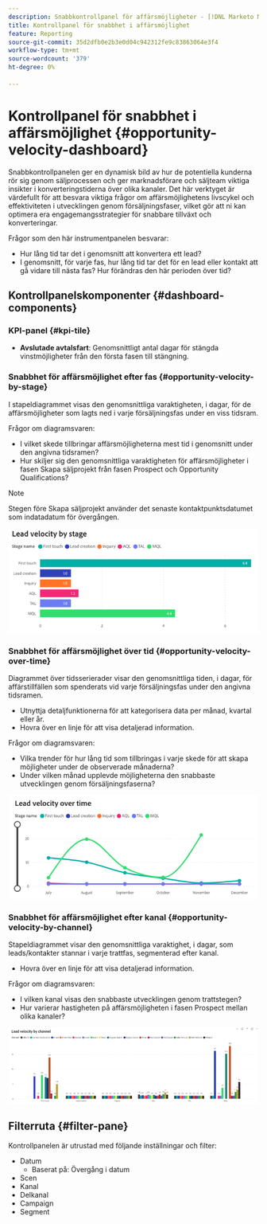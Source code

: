 ```yaml
---
description: Snabbkontrollpanel för affärsmöjligheter - [!DNL Marketo Measure] - Produkt
title: Kontrollpanel för snabbhet i affärsmöjlighet
feature: Reporting
source-git-commit: 35d2dfb0e2b3e0d04c942312fe9c83863064e3f4
workflow-type: tm+mt
source-wordcount: '379'
ht-degree: 0%

---
```


# Kontrollpanel för snabbhet i affärsmöjlighet {#opportunity-velocity-dashboard}

Snabbkontrollpanelen ger en dynamisk bild av hur de potentiella kunderna rör sig genom säljprocessen och ger marknadsförare och säljteam viktiga insikter i konverteringstiderna över olika kanaler. Det här verktyget är värdefullt för att besvara viktiga frågor om affärsmöjlighetens livscykel och effektiviteten i utvecklingen genom försäljningsfaser, vilket gör att ni kan optimera era engagemangsstrategier för snabbare tillväxt och konverteringar.

Frågor som den här instrumentpanelen besvarar:

* Hur lång tid tar det i genomsnitt att konvertera ett lead?
* I genomsnitt, för varje fas, hur lång tid tar det för en lead eller kontakt att gå vidare till nästa fas? Hur förändras den här perioden över tid?

## Kontrollpanelskomponenter {#dashboard-components}

### KPI-panel {#kpi-tile}

* **Avslutade avtalsfart**: Genomsnittligt antal dagar för stängda vinstmöjligheter från den första fasen till stängning.

### Snabbhet för affärsmöjlighet efter fas {#opportunity-velocity-by-stage}

I stapeldiagrammet visas den genomsnittliga varaktigheten, i dagar, för de affärsmöjligheter som lagts ned i varje försäljningsfas under en viss tidsram.

Frågor om diagramsvaren:

* I vilket skede tillbringar affärsmöjligheterna mest tid i genomsnitt under den angivna tidsramen?
* Hur skiljer sig den genomsnittliga varaktigheten för affärsmöjligheter i fasen Skapa säljprojekt från fasen Prospect och Opportunity Qualifications?

>[!NOTE]
>
>Stegen före Skapa säljprojekt använder det senaste kontaktpunktsdatumet som indatadatum för övergången.

![](assets/lead-velocity-dashboard-1.png)

### Snabbhet för affärsmöjlighet över tid {#opportunity-velocity-over-time}

Diagrammet över tidsserierader visar den genomsnittliga tiden, i dagar, för affärstillfällen som spenderats vid varje försäljningsfas under den angivna tidsramen.

* Utnyttja detaljfunktionerna för att kategorisera data per månad, kvartal eller år.
* Hovra över en linje för att visa detaljerad information.

Frågor om diagramsvaren:

* Vilka trender för hur lång tid som tillbringas i varje skede för att skapa möjligheter under de observerade månaderna?
* Under vilken månad upplevde möjligheterna den snabbaste utvecklingen genom försäljningsfaserna?

![](assets/lead-velocity-dashboard-2.png)

### Snabbhet för affärsmöjlighet efter kanal {#opportunity-velocity-by-channel}

Stapeldiagrammet visar den genomsnittliga varaktighet, i dagar, som leads/kontakter stannar i varje trattfas, segmenterad efter kanal.

* Hovra över en linje för att visa detaljerad information.

Frågor om diagramsvaren:

* I vilken kanal visas den snabbaste utvecklingen genom trattstegen?
* Hur varierar hastigheten på affärsmöjligheten i fasen Prospect mellan olika kanaler?

![](assets/lead-velocity-dashboard-3.png)

## Filterruta {#filter-pane}

Kontrollpanelen är utrustad med följande inställningar och filter:

* Datum
   * Baserat på: Övergång i datum
* Scen
* Kanal
* Delkanal
* Campaign
* Segment
